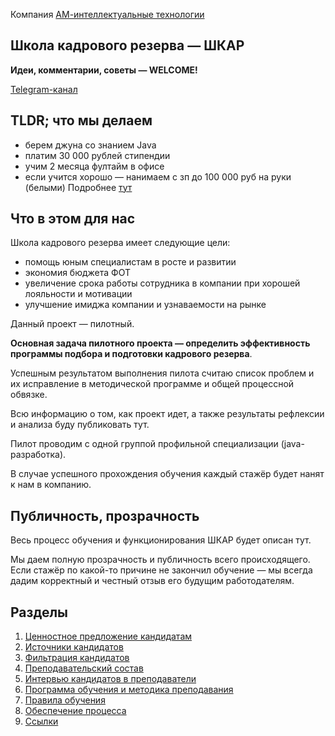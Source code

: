 Компания [АМ-интеллектуальные технологии](https://am-tech.io)

## Школа кадрового резерва — ШКАР

**Идеи, комментарии, советы — WELCOME!**

[Telegram-канал](https://t.me/shkar_amtech)

## TLDR; что мы делаем
- берем джуна со знанием Java
- платим 30 000 рублей стипендии
- учим 2 месяца фултайм в офисе
- если учится хорошо — нанимаем с зп до 100 000 руб на руки (белыми)
Подробнее [тут](https://github.com/sharovatov/shkar/blob/master/1-mentees-evp.md)

## Что в этом для нас

Школа кадрового резерва имеет следующие цели:
- помощь юным специалистам в росте и развитии
- экономия бюджета ФОТ
- увеличение срока работы сотрудника в компании при хорошей лояльности и мотивации
- улучшение имиджа компании и узнаваемости на рынке

Данный проект — пилотный.

**Основная задача пилотного проекта — определить эффективность программы подбора и подготовки кадрового резерва**.

Успешным результатом выполнения пилота считаю список проблем и их исправление в методической программе и общей процессной обвязке.

Всю информацию о том, как проект идет, а также результаты рефлексии и анализа буду публиковать тут.

Пилот проводим с одной группой профильной специализации (java-разработка).

В случае успешного прохождения обучения каждый стажёр будет нанят к нам в компанию.

## Публичность, прозрачность

Весь процесс обучения и функционирования ШКАР будет описан тут.

Мы даем полную прозрачность и публичность всего происходящего. Если стажёр по какой-то причине не закончил обучение — мы всегда дадим корректный и честный отзыв его будущим работодателям.

## Разделы

1. [Ценностное предложение кандидатам](https://github.com/sharovatov/shkar/blob/master/1-mentees-evp.md)
2. [Источники кандидатов](https://github.com/sharovatov/shkar/blob/master/2-mentees-sources.md)
3. [Фильтрация кандидатов](https://github.com/sharovatov/shkar/blob/master/3-mentees-filtering.md)
4. [Преподавательский состав](https://github.com/sharovatov/shkar/blob/master/4-mentors-sources.md)
5. [Интервью кандидатов в преподаватели](https://github.com/sharovatov/shkar/blob/master/5-mentors-interview.md)
6. [Программа обучения и методика преподавания](https://github.com/sharovatov/shkar/blob/master/6-methodology.md)
7. [Правила обучения](https://github.com/sharovatov/shkar/blob/master/7-code-of-conduct.md)
8. [Обеспечение процесса](https://github.com/sharovatov/shkar/blob/master/8-admin.md)
9. [Ссылки](https://github.com/sharovatov/shkar/blob/master/9-references.md)

